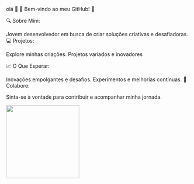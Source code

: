 
olá 👋
🚀 Bem-vindo ao meu GitHub! 🚀

🔍 Sobre Mim:

Jovem desenvolvedor em busca de criar soluções criativas e desafiadoras.
💻 Projetos:

Explore minhas criações.
Projetos variados e inovadores


📈 O Que Esperar:

Inovações empolgantes e desafios.
Experimentos e melhorias contínuas.
🤝 Colabore:

Sinta-se à vontade para contribuir e acompanhar minha jornada.

<img src="https://media.giphy.com/media/8P1quMoAzyG6VdRGR7/giphy.gif" width="200" height="200" />
